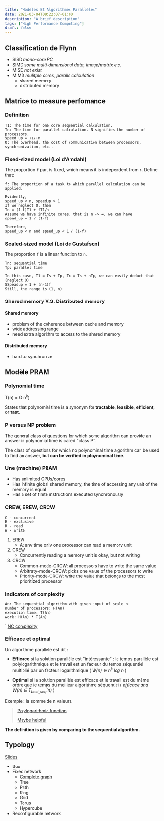 ```yaml
---
title: "Modèles Et Algorithmes Parallèles"
date: 2021-03-04T09:22:07+01:00
description: "A brief description"
tags: ["High Performance Computing"]
draft: false
---
```

## Classification de Flynn
- SISD *mono-core PC*
- SIMD *some multi-dimensional data, image/matrix etc.*
- MISD *not exist*
- MIMD *mulitple cores, paralle calculation*
    - shared memory
    - distributed memory

## Matrice to measure perfomance

### Definition
```
T1: The time for one core sequential calculation.
Tn: The time for parallel calculation. N signifies the number of processors.
speed_up = T1/Tn
O: The overhead, the cost of communication between processors, synchronization, etc..
```
### Fixed-sized model (Loi d’Amdahl)
The proportion `f` part is fixed, which means it is independent from `n`.
Define that:
```
f: The proportion of a task to which parallel calculation can be applied.
```
```
Evidently,
speed_up < n, speedup > 1
If we neglect O, then
Tn = (1-f)T1 + fT1/n
Assume we have infinite cores, that is n -> ∞, we can have
speed_up = 1 / (1-f)

Therefore,
speed_up < n and speed_up < 1 / (1-f)
```

### Scaled-sized model (Loi de Gustafson)
The proportion `f` is a linear function to `n`.
```
Tn: sequential time
Tp: parallel time
```
```
In this case, T1 = Ts + Tp, Tn = Ts + nTp, we can easily deduct that (neglect O)
SSpeadup = 1 + (n-1)f
Still, the range is (1, n)
```

### Shared memory V.S. Distributed memory
#### Shared memory
- problem of the coherence between cache and memory
- wide addressing range
- need extra algorithm to access to the shared memory

#### Distributed memory
- hard to synchronize

## Modèle PRAM

### Polynomial time
T(n) = O(n<sup>k</sup>)

States that polynomial time is a synonym for **tractable**, **feasible**, **efficient**, or **fast**.

### P versus NP problem
The general class of questions for which some algorithm can provide an answer in polynomial time is called "class P".

The class of questions for which no polynominal time algorithm can be used to find an answer, **but can be verified in ploynominal time**.

### Une (machine) PRAM
- Has unlimited CPUs/cores
- Has infinite global shared memory, the time of accessing any unit of the memory is equal
- Has a set of finite instructions executed synchronously

### CREW, EREW, CRCW
```
C - concurrent
E - exclusive
R - read
W - write
```

1. EREW
   - At any time only one processor can read a memory unit
2. CREW
   - Concurrently reading a memory unit is okay, but not writing
3. CRCW
   - Common-mode-CRCW: all processors have to write the same value
   - Arbitraty-mode-CRCW: picks one value of the processors to write
   - Priority-mode-CRCW: write the value that belongs to the most prioritized processor

### Indicators of complexity
```
An: The sequential algorithm with given input of scale n
number of processors: H(An)
execution time: T(An)
work: H(An) * T(An)
```
`
[NC complexity](https://en.wikipedia.org/wiki/NC_%28complexity%29)

### Efficace et optimal
Un algorithme parallèle est dit :

   - **Efficace** si la solution parallèle est "intéressante" : le temps parallèle est polylogarithmique et le travail est un facteur du temps séquentiel multiplié par un facteur logarithmique (<i> W(n) ∈ n<sup>k</sup> log n </i>)

   - **Optimal** si la solution parallèle est efficace et le travail est du même ordre que le temps du meilleur algorithme séquentiel (<i> efficace and W(n) ∈ T<sub>best_seq</sub>(n) </i>)

Exemple : la somme de n valeurs.
  
> [Polylogarithmic function](https://en.wikipedia.org/wiki/Polylogarithmic_function)
> 
> [Maybe helpful](https://cs.stackexchange.com/questions/65715/how-to-define-an-efficient-optimal-or-suboptimal-parallel-algorithm)

**The definition is given by comparing to the sequential algorithm.**


## Typology

[Slides](https://ecampus.emse.fr/pluginfile.php/9176/mod_resource/content/0/topologies.pdf)

- Bus
- Fixed network
  - [Complete graph](https://en.wikipedia.org/wiki/Complete_graph)
  - Tree
  - Path
  - Ring
  - Grid
  - Torus
  - Hypercube
- Reconfigurable network



